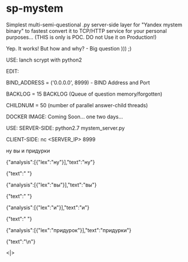 # sp-mystem
Simplest multi-semi-questional .py server-side layer for "Yandex mystem binary" to fastest convert it to TCP/HTTP service for your personal purposes... (THIS is only is POC. DO not Use it on Production!)

Yep. It works! But how and why? - Big question ))) ;)

USE:
lanch scrypt with python2

EDIT:

BIND_ADDRESS = ('0.0.0.0', 8999) - BIND Address and Port

BACKLOG = 15 BACKLOG (Queue of question memory/forgotten)

CHILDNUM = 50 (number of parallel answer-child threads)

DOCKER IMAGE: Coming Soon... one two days...

USE:
SERVER-SIDE: 
python2.7 mystem_server.py

CLIENT-SIDE:
nc <SERVER_IP> 8999 

ну вы и придурки

{"analysis":[{"lex":"ну"}],"text":"ну"}

{"text":" "}

{"analysis":[{"lex":"вы"}],"text":"вы"}

{"text":" "}

{"analysis":[{"lex":"и"}],"text":"и"}

{"text":" "}

{"analysis":[{"lex":"придурок"}],"text":"придурки"}

{"text":"\n"}

<|>
